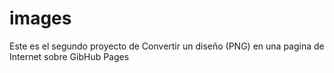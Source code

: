 # images
Este es el segundo proyecto de Convertir un diseño (PNG) en una pagina de Internet sobre GibHub Pages
